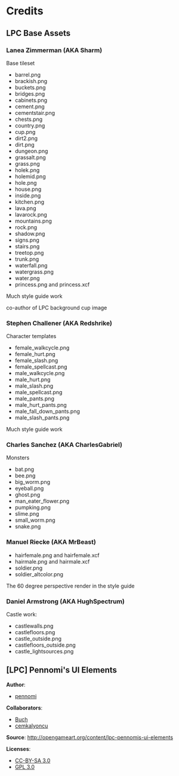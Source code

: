 # Credits

## LPC Base Assets

### Lanea Zimmerman (AKA Sharm)

Base tileset
 - barrel.png
 - brackish.png
 - buckets.png
 - bridges.png
 - cabinets.png
 - cement.png
 - cementstair.png
 - chests.png
 - country.png
 - cup.png
 - dirt2.png
 - dirt.png
 - dungeon.png
 - grassalt.png
 - grass.png
 - holek.png
 - holemid.png
 - hole.png
 - house.png
 - inside.png
 - kitchen.png
 - lava.png
 - lavarock.png
 - mountains.png
 - rock.png
 - shadow.png
 - signs.png
 - stairs.png
 - treetop.png
 - trunk.png
 - waterfall.png
 - watergrass.png
 - water.png
 - princess.png and princess.xcf

Much style guide work

co-author of LPC background cup image

### Stephen Challener (AKA Redshrike)

Character templates
 - female_walkcycle.png
 - female_hurt.png
 - female_slash.png
 - female_spellcast.png
 - male_walkcycle.png
 - male_hurt.png
 - male_slash.png
 - male_spellcast.png
 - male_pants.png
 - male_hurt_pants.png
 - male_fall_down_pants.png
 - male_slash_pants.png

Much style guide work


### Charles Sanchez (AKA CharlesGabriel)

Monsters
 - bat.png
 - bee.png
 - big_worm.png
 - eyeball.png
 - ghost.png
 - man_eater_flower.png
 - pumpking.png
 - slime.png
 - small_worm.png
 - snake.png

### Manuel Riecke (AKA MrBeast)

 - hairfemale.png and hairfemale.xcf
 - hairmale.png and hairmale.xcf
 - soldier.png
 - soldier_altcolor.png

The 60 degree perspective render in the style guide


### Daniel Armstrong (AKA HughSpectrum)

Castle work:

 - castlewalls.png
 - castlefloors.png
 - castle_outside.png
 - castlefloors_outside.png
 - castle_lightsources.png

## [LPC] Pennomi's UI Elements

**Author**:
 - [pennomi](http://opengameart.org/users/pennomi)

**Collaborators**:
 - [Buch](http://opengameart.org/users/buch)
 - [cemkalyoncu](http://opengameart.org/users/cemkalyoncu)

**Source**: http://opengameart.org/content/lpc-pennomis-ui-elements

**Licenses**:
 - [CC-BY-SA 3.0](http://creativecommons.org/licenses/by-sa/3.0/legalcode)
 - [GPL 3.0](http://www.gnu.org/licenses/gpl-3.0.html)
 
